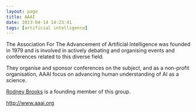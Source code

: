 ```yaml
---
layout: page
title: AAAI
date: 2013-04-14 14:23:41
tags: [artificial intelligence]
---
```

The Association For The Advancement of Artificial Intelligence was founded in 1979 and is involved in actively debating and organising events and conferences related to this diverse field.

They organise and sponsor conferences on the subject, and as a non-profit organisation, AAAI focus on advancing human understanding of AI as a science.

[Rodney Brooks](/wiki/rodney_brooks.html) is a founding member of this group.

<http://www.aaai.org>
